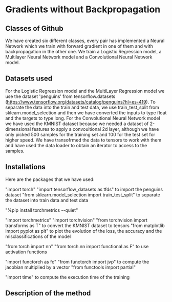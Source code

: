 # Gradients without Backpropagation
## Classes of Github
We have created six different classes, every pair has implemented a Neural Network which we train with forward gradient in one of them and with backpropagation in the other one. We train a Logistic Regression model, a Multilayer Neural Network model and a Convolutional Neural Network model.
## Datasets used
For the Logistic Regreesion model and the MultiLayer Regression model we use the dataset 'penguins' from tensorflow.datasets (https://www.tensorflow.org/datasets/catalog/penguins?hl=es-419). To separate the data into the train and test data, we use train_test_split from sklearn.model_selection and then we have converted the inputs to type float and the targets to type long.
For the Convolutional Neural Network model we have used the KMNIST dataset because we needed a dataset of 2-dimensional features to apply a convoultional 2d layer, although we have only picked 500 samples for the training set and 100 for the test set for higher speed. We have transofrmed the data to tensors to work with them and have used the data loader to obtain an iterator to access to the samples.
## Installations
Here are the packages that we have used:

"import torch"
"import tensorflow_datasets as tfds"    to import the penguins dataset 
"from sklearn.model_selection import train_test_split"    to separate the dataset into train data and test data 

"%pip install torchmetrics --quiet"

"import torchmetrics"
"import torchvision"
"from torchvision import transforms as T"   to convert the KMNIST dataset to tensors
"from matplotlib import pyplot as plt"    to plot the evolution of the loss, the accuracy and the misclassifications of the model


"from torch import nn"
"from torch.nn import functional as F"    to use activation functions


"import functorch as fc"
"from functorch import jvp"   to compute the jacobian multiplied by a vector
"from functools import partial" 

"import time"   to compute the execution time of the training
## Description of the method
